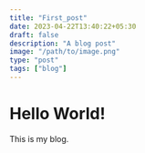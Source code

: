 ```yaml
---
title: "First_post"
date: 2023-04-22T13:40:22+05:30
draft: false
description: "A blog post"
image: "/path/to/image.png"
type: "post"
tags: ["blog"]
---
```


# Hello World!
This is my blog.